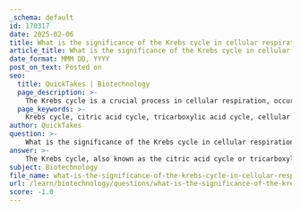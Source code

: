 ```yaml
---
_schema: default
id: 170317
date: 2025-02-06
title: What is the significance of the Krebs cycle in cellular respiration?
article_title: What is the significance of the Krebs cycle in cellular respiration?
date_format: MMM DD, YYYY
post_on_text: Posted on
seo:
  title: QuickTakes | Biotechnology
  page_description: >-
    The Krebs cycle is a crucial process in cellular respiration, occurring in mitochondria and converting pyruvate into carbon dioxide while generating energy-rich molecules such as ATP, NADH, and FADH2, which are essential for further ATP production.
  page_keywords: >-
    Krebs cycle, citric acid cycle, tricarboxylic acid cycle, cellular respiration, mitochondria, energy production, pyruvate, ATP, NADH, FADH2, electron transport chain, carbon dioxide release, metabolic intermediates, amino acid synthesis, fatty acid metabolism
author: QuickTakes
question: >-
    What is the significance of the Krebs cycle in cellular respiration?
answer: >-
    The Krebs cycle, also known as the citric acid cycle or tricarboxylic acid (TCA) cycle, plays a crucial role in cellular respiration, which is the process by which cells convert nutrients into energy. Here are the key points regarding the significance of the Krebs cycle:\n\n1. **Location**: The Krebs cycle occurs in the mitochondria of eukaryotic cells, which are often referred to as the powerhouses of the cell due to their role in energy production.\n\n2. **Primary Function**: The main function of the Krebs cycle is to process pyruvate, a product of glycolysis, into carbon dioxide (CO₂). During this process, energy is transferred to electron carriers, specifically NADH and FADH₂. These carriers are essential for the next stage of cellular respiration, the electron transport chain, where the majority of ATP is produced.\n\n3. **Energy Production**: The Krebs cycle contributes significantly to the cell's energy metabolism by generating high-energy molecules. Each turn of the cycle produces one molecule of ATP (or GTP), along with three molecules of NADH and one molecule of FADH₂. These high-energy electron carriers are then utilized in the electron transport chain to produce a larger yield of ATP.\n\n4. **Carbon Dioxide Release**: As a byproduct of the Krebs cycle, carbon dioxide is released, which is then expelled from the cell and ultimately exhaled by organisms. This aspect is vital for maintaining the balance of gases in the environment.\n\n5. **Metabolic Intermediates**: The Krebs cycle also produces various intermediates that are crucial for other metabolic pathways, including amino acid synthesis and fatty acid metabolism. This interconnectedness highlights the cycle's importance beyond just energy production.\n\nIn summary, the Krebs cycle is significant in cellular respiration as it not only facilitates the conversion of pyruvate into carbon dioxide but also plays a vital role in energy production and the generation of metabolic intermediates necessary for various cellular functions.
subject: Biotechnology
file_name: what-is-the-significance-of-the-krebs-cycle-in-cellular-respiration.md
url: /learn/biotechnology/questions/what-is-the-significance-of-the-krebs-cycle-in-cellular-respiration
score: -1.0
---
```


&nbsp;